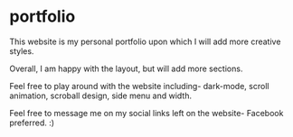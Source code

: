# portfolio
This website is my personal portfolio upon which I will add more creative styles.

Overall, I am happy with the layout, but will add more sections.

Feel free to play around with  the website including- dark-mode, scroll animation, scroball design, side menu and width.

Feel free to message me on my social links left on the website- Facebook preferred. :)